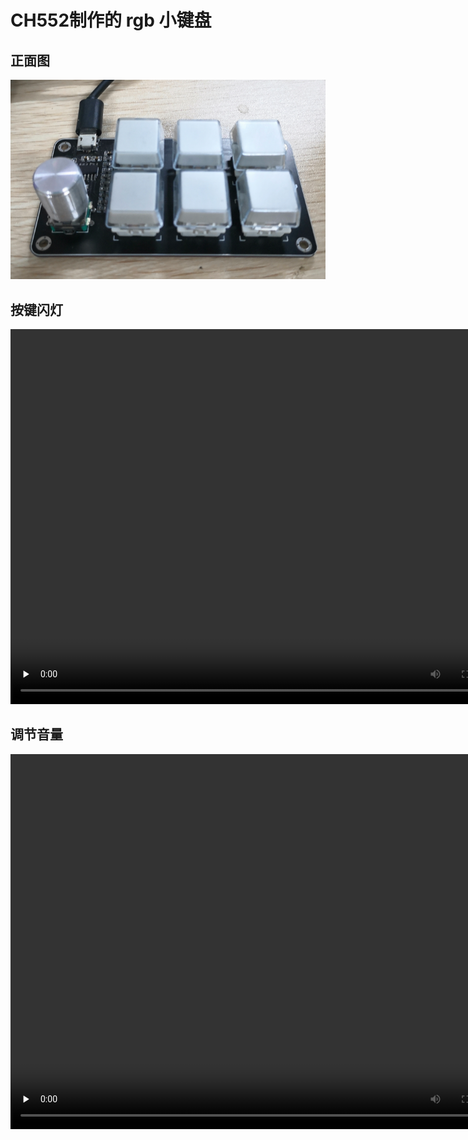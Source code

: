 # **CH552制作的 rgb 小键盘**
## 正面图
![---](.\\Picture\\FrontView.png)

## 按键闪灯
<video id="video" controls="" preload="none" height="600" width="800">
    <source id="mp4" src=".\\Picture\\Toggle.mp4" type="video/mp4">
</video>

## 调节音量

<video id="video" controls="" preload="none" height="600" width="800">
    <source id="mp4" src=".\\Picture\\Volume.mp4" type="video/mp4">
</video>

